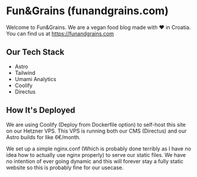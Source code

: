 # Fun&Grains (funandgrains.com)
Welcome to Fun&Grains. We are a vegan food blog made with ❤️ in Croatia. You can find us at https://funandgrains.com

## Our Tech Stack
- Astro
- Tailwind
- Umami Analytics
- Coolify
- Directus

## How It's Deployed
We are using Coolify (Deploy from Dockerfile option) to self-host this site on our Hetzner VPS. This VPS is running both our CMS (Directus) and our Astro builds for like 6€/month.

We set up a simple nginx.conf (Which is probably done terribly as I have no idea how to actually use nginx properly) to serve our static files. We have no intention of ever going dynamic and this will forever stay a fully static website so this is probably fine for our usecase.